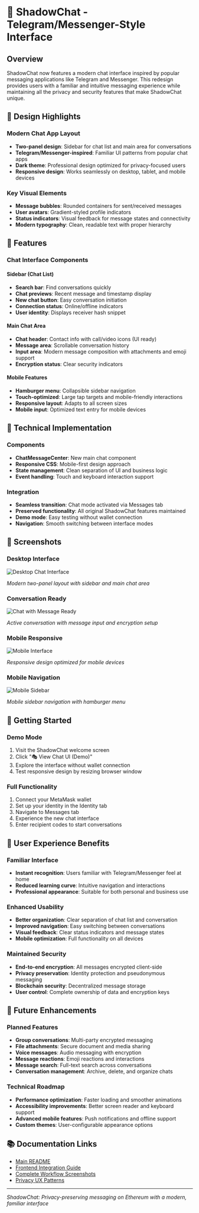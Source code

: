 # 💬 ShadowChat - Telegram/Messenger-Style Interface

## Overview

ShadowChat now features a modern chat interface inspired by popular messaging applications like Telegram and Messenger. This redesign provides users with a familiar and intuitive messaging experience while maintaining all the privacy and security features that make ShadowChat unique.

## 🎨 Design Highlights

### Modern Chat App Layout
- **Two-panel design**: Sidebar for chat list and main area for conversations
- **Telegram/Messenger-inspired**: Familiar UI patterns from popular chat apps
- **Dark theme**: Professional design optimized for privacy-focused users
- **Responsive design**: Works seamlessly on desktop, tablet, and mobile devices

### Key Visual Elements
- **Message bubbles**: Rounded containers for sent/received messages
- **User avatars**: Gradient-styled profile indicators
- **Status indicators**: Visual feedback for message states and connectivity
- **Modern typography**: Clean, readable text with proper hierarchy

## 🌟 Features

### Chat Interface Components

#### Sidebar (Chat List)
- **Search bar**: Find conversations quickly
- **Chat previews**: Recent message and timestamp display
- **New chat button**: Easy conversation initiation
- **Connection status**: Online/offline indicators
- **User identity**: Displays receiver hash snippet

#### Main Chat Area
- **Chat header**: Contact info with call/video icons (UI ready)
- **Message area**: Scrollable conversation history
- **Input area**: Modern message composition with attachments and emoji support
- **Encryption status**: Clear security indicators

#### Mobile Features
- **Hamburger menu**: Collapsible sidebar navigation
- **Touch-optimized**: Large tap targets and mobile-friendly interactions
- **Responsive layout**: Adapts to all screen sizes
- **Mobile input**: Optimized text entry for mobile devices

## 🔧 Technical Implementation

### Components
- **ChatMessageCenter**: New main chat component
- **Responsive CSS**: Mobile-first design approach
- **State management**: Clean separation of UI and business logic
- **Event handling**: Touch and keyboard interaction support

### Integration
- **Seamless transition**: Chat mode activated via Messages tab
- **Preserved functionality**: All original ShadowChat features maintained
- **Demo mode**: Easy testing without wallet connection
- **Navigation**: Smooth switching between interface modes

## 📱 Screenshots

### Desktop Interface
![Desktop Chat Interface](https://github.com/user-attachments/assets/4773d9f9-5f16-48e3-ad76-9ec8addd8b5c)

*Modern two-panel layout with sidebar and main chat area*

### Conversation Ready
![Chat with Message Ready](https://github.com/user-attachments/assets/ab62f00c-f7e4-49ae-b40c-a2757d8eee59)

*Active conversation with message input and encryption setup*

### Mobile Responsive
![Mobile Interface](https://github.com/user-attachments/assets/a84aac3f-e749-4535-a0ed-42341c135d85)

*Responsive design optimized for mobile devices*

### Mobile Navigation
![Mobile Sidebar](https://github.com/user-attachments/assets/95dffccc-f132-4c7d-8a73-7f8652613473)

*Mobile sidebar navigation with hamburger menu*

## 🚀 Getting Started

### Demo Mode
1. Visit the ShadowChat welcome screen
2. Click "🎭 View Chat UI (Demo)" 
3. Explore the interface without wallet connection
4. Test responsive design by resizing browser window

### Full Functionality
1. Connect your MetaMask wallet
2. Set up your identity in the Identity tab
3. Navigate to Messages tab
4. Experience the new chat interface
5. Enter recipient codes to start conversations

## 🎯 User Experience Benefits

### Familiar Interface
- **Instant recognition**: Users familiar with Telegram/Messenger feel at home
- **Reduced learning curve**: Intuitive navigation and interactions
- **Professional appearance**: Suitable for both personal and business use

### Enhanced Usability
- **Better organization**: Clear separation of chat list and conversation
- **Improved navigation**: Easy switching between conversations
- **Visual feedback**: Clear status indicators and message states
- **Mobile optimization**: Full functionality on all devices

### Maintained Security
- **End-to-end encryption**: All messages encrypted client-side
- **Privacy preservation**: Identity protection and pseudonymous messaging
- **Blockchain security**: Decentralized message storage
- **User control**: Complete ownership of data and encryption keys

## 🔮 Future Enhancements

### Planned Features
- **Group conversations**: Multi-party encrypted messaging
- **File attachments**: Secure document and media sharing
- **Voice messages**: Audio messaging with encryption
- **Message reactions**: Emoji reactions and interactions
- **Message search**: Full-text search across conversations
- **Conversation management**: Archive, delete, and organize chats

### Technical Roadmap
- **Performance optimization**: Faster loading and smoother animations
- **Accessibility improvements**: Better screen reader and keyboard support
- **Advanced mobile features**: Push notifications and offline support
- **Custom themes**: User-configurable appearance options

## 📚 Documentation Links

- [Main README](../README.md)
- [Frontend Integration Guide](../FRONTEND_INTEGRATION.md)
- [Complete Workflow Screenshots](APP_WORKFLOW_SCREENSHOTS.md)
- [Privacy UX Patterns](../PRIVACY_UX_PATTERNS.md)

---

*ShadowChat: Privacy-preserving messaging on Ethereum with a modern, familiar interface*